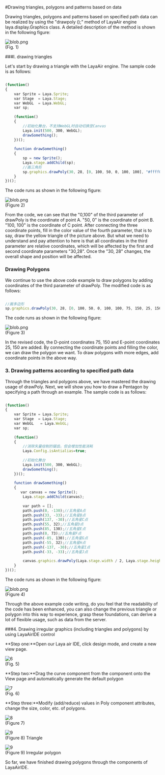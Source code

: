 #Drawing triangles, polygons and patterns based on data



Drawing triangles, polygons and patterns based on specified path data can be realized by using the "drawpoly ();" method of LayaAir engine laya.display.Graphics class. A detailed description of the method is shown in the following figure:

​![blob.png](img/1.png)<br/>
(Fig. 1)



###I. drawing triangles

Let's start by drawing a triangle with the LayaAir engine. The sample code is as follows:


```javascript

(function()
{
    var Sprite = Laya.Sprite;
    var Stage  = Laya.Stage;
    var WebGL  = Laya.WebGL;
    var sp;
  
    (function()
    {
        //初始化舞台，不支持WebGL时自动切换至Canvas
        Laya.init(500, 300, WebGL);
        drawSomething();
    })();
  
    function drawSomething()
    {
        sp = new Sprite();
        Laya.stage.addChild(sp);
        //画三角形
        sp.graphics.drawPoly(30, 28, [0, 100, 50, 0, 100, 100], "#ffff00");
    }
})();
```


The code runs as shown in the following figure:

​![blob.png](img/2.png)<br/>
(Figure 2)

From the code, we can see that the "0,100" of the third parameter of drawPoly is the coordinate of point A. "50, 0" is the coordinate of point B. "100, 100" is the coordinate of C point. After connecting the three coordinate points, fill in the color value of the fourth parameter, that is to say, draw the yellow triangle of the picture above. But what we need to understand and pay attention to here is that all coordinates in the third parameter are relative coordinates, which will be affected by the first and second coordinate parameters "30,28". Once the "30, 28" changes, the overall shape and position will be affected.





### **Drawing Polygons**

We continue to use the above code example to draw polygons by adding coordinates of the third parameter of drawPoly. The modified code is as follows:


```javascript

//画多边形
sp.graphics.drawPoly(30, 28, [0, 100, 50, 0, 100, 100, 75, 150, 25, 150], "#ffff00");
```


The code runs as shown in the following figure:

​![blob.png](img/3.png)<br/>
(Figure 3)

In the revised code, the D-point coordinates 75, 150 and E-point coordinates 25, 150 are added. By connecting the coordinate points and filling the color, we can draw the polygon we want. To draw polygons with more edges, add coordinate points in the above way.



### **3. Drawing patterns according to specified path data**

Through the triangles and polygons above, we have mastered the drawing usage of drawPoly. Next, we will show you how to draw a Pentagon by specifying a path through an example. The sample code is as follows:


```javascript

(function()
{
    var Sprite = Laya.Sprite;
    var Stage  = Laya.Stage;
    var WebGL   = Laya.WebGL;
    var sp;
     
    (function()
    {
        //消除矢量绘制的锯齿，但会增加性能消耗
        Laya.Config.isAntialias=true;
         
        //初始化舞台
        Laya.init(500, 300, WebGL);
        drawSomething();
    })();
  
    function drawSomething()
    {
       var canvas = new Sprite();
        Laya.stage.addChild(canvas);
 
        var path = [];
        path.push(0, -130);//五角星A点
        path.push(33, -33);//五角星B点
        path.push(137, -30);//五角星C点
        path.push(55, 32);//五角星D点
        path.push(85, 130);//五角星E点
        path.push(0, 73);//五角星F点
        path.push(-85, 130);//五角星G点
        path.push(-55, 32);//五角星H点
        path.push(-137, -30);//五角星I点
        path.push(-33, -33);//五角星J点
 
        canvas.graphics.drawPoly(Laya.stage.width / 2, Laya.stage.height / 2, path, "#FF7F50");   
    }
})();
```


The code runs as shown in the following figure:

​![blob.png](img/4.png)<br/>
(Figure 4)

Through the above example code writing, do you feel that the readability of the code has been enhanced, you can also change the previous triangle or polygon into this way to experience, grasp these foundations, can derive a lot of flexible usage, such as data from the server.



###4. Drawing irregular graphics (including triangles and polygons) by using LayaAirIDE control



**Step one:**Open our Laya air IDE, click design mode, and create a new view page.

​![6](img/5.png)<br/>
(Fig. 5)

**Step two:**Drag the curve component from the component onto the View page and automatically generate the default polygon

​![7](img/6.png)<br/>
(Fig. 6)

**Step three:**Modify (add/reduce) values in Poly component attributes, change the size, color, etc. of polygons.

​![8](img/7.png)<br/>
(Figure 7)

​![9](img/8.png)<br/>
(Figure 8) Triangle

​![9](img/9.png)<br/>
(Figure 9) Irregular polygon



So far, we have finished drawing polygons through the components of LayaAirIDE.